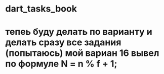 # dart_tasks_book

# тепеь буду делать по варианту и делать сразу все задания (попытаюсь) мой вариан 16 вывел по формуле N = n % f + 1;
